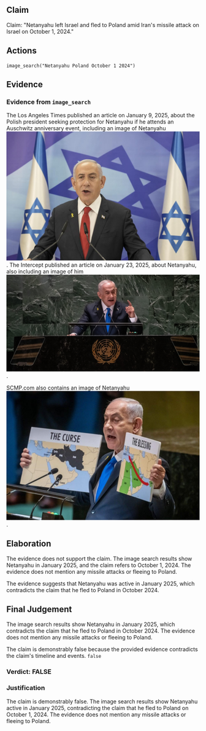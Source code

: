 ## Claim
Claim: "Netanyahu left Israel and fled to Poland amid Iran's missile attack on Israel on October 1, 2024."

## Actions
```
image_search("Netanyahu Poland October 1 2024")
```

## Evidence
### Evidence from `image_search`
The Los Angeles Times published an article on January 9, 2025, about the Polish president seeking protection for Netanyahu if he attends an Auschwitz anniversary event, including an image of Netanyahu ![image 7767](media/2025-08-29_22-02-1756504971-382263.jpg). The Intercept published an article on January 23, 2025, about Netanyahu, also including an image of him ![image 7768](media/2025-08-29_22-02-1756504971-706456.jpg).

SCMP.com also contains an image of Netanyahu ![image 7769](media/2025-08-29_22-02-1756504972-896289.jpg).


## Elaboration
The evidence does not support the claim. The image search results show Netanyahu in January 2025, and the claim refers to October 1, 2024. The evidence does not mention any missile attacks or fleeing to Poland.

The evidence suggests that Netanyahu was active in January 2025, which contradicts the claim that he fled to Poland in October 2024.


## Final Judgement
The image search results show Netanyahu in January 2025, which contradicts the claim that he fled to Poland in October 2024. The evidence does not mention any missile attacks or fleeing to Poland.

The claim is demonstrably false because the provided evidence contradicts the claim's timeline and events. `false`


### Verdict: FALSE

### Justification
The claim is demonstrably false. The image search results show Netanyahu active in January 2025, contradicting the claim that he fled to Poland on October 1, 2024. The evidence does not mention any missile attacks or fleeing to Poland.
